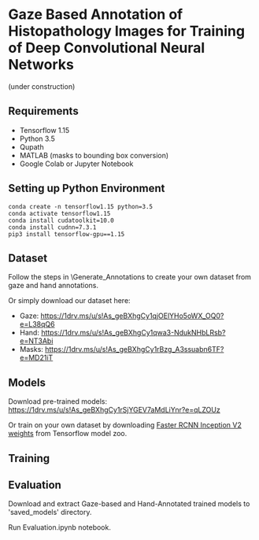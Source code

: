 # Gaze Based Annotation of Histopathology Images for Training of Deep Convolutional Neural Networks
(under construction)

## Requirements
- Tensorflow 1.15
- Python 3.5
- Qupath
- MATLAB (masks to bounding box conversion)
- Google Colab or Jupyter Notebook

## Setting up Python Environment
```
conda create -n tensorflow1.15 python=3.5
conda activate tensorflow1.15
conda install cudatoolkit=10.0
conda install cudnn=7.3.1
pip3 install tensorflow-gpu==1.15
```

## Dataset
Follow the steps in \Generate_Annotations to create your own dataset from gaze and hand annotations.

Or simply download our dataset here:

- Gaze: https://1drv.ms/u/s!As_geBXhgCy1qjOElYHo5oWX_OQ0?e=L38qQ6
- Hand: https://1drv.ms/u/s!As_geBXhgCy1qwa3-NdukNHbLRsb?e=NT3Abi
- Masks: https://1drv.ms/u/s!As_geBXhgCy1rBzg_A3ssuabn6TF?e=MD21iT

## Models
Download pre-trained models: https://1drv.ms/u/s!As_geBXhgCy1rSjYGEV7aMdLiYnr?e=qLZOUz

Or train on your own dataset by downloading [Faster RCNN Inception V2 weights](http://download.tensorflow.org/models/object_detection/faster_rcnn_inception_v2_coco_2018_01_28.tar.gz) from Tensorflow model zoo. 

## Training


## Evaluation
Download and extract Gaze-based and Hand-Annotated trained models to 'saved_models' directory. <add link>

  Run Evaluation.ipynb notebook.
